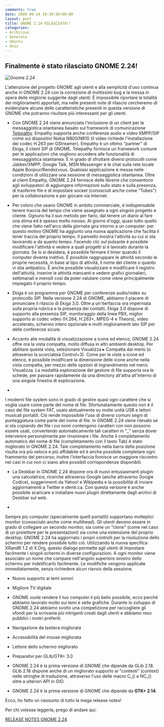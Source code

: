 ```yaml
---
comments: true
date: 2008-09-24 19:39:02+00:00
layout: post
title: GNOME 2.24 RILASCIATO!!
categories:
- ArchLinux
- Generale
- Ubuntu
- Unix
---
```


## **Finalmente è stato rilasciato GNOME 2.24!**







![Gnome 2.24](http://img224.imageshack.us/img224/752/twotwentyfourio6.png)




L'attenzione del progetto GNOME agli utenti e alla semplicità d'uso continua anche in GNOME 2.24 con la correzione di moltissimi bug e la messa in opera delle migliorie suggerite dagli utenti. È impossibile riportare la totalità dei miglioramenti apportati, ma nelle presenti note di rilascio cercheremo di evidenziare alcune delle caratteristiche presenti in questa versione di GNOME che potranno risultare più interessanti per gli utenti.






	
  * Con GNOME 2.24 viene annunciata l'inclusione di un client per la messaggistica istantanea basato sul framework di comunicazione [Telepathy](http://telepathy.freedesktop.org/wiki/). Empathy supporta anche conferenze audio e video XMPP/SIP come sui dispositivi Nokia N800/N810 (il video richiede l'installazione dei codec H.263 per GStreamer). Empathy è un ottimo "partner" di Ekiga, il client SIP di GNOME. Telepathy fornisce un framework comune per le applicazioni che vogliono accedere alle funzionalità di messaggistica istantanea. È in grado di sfruttare diversi protocolli come Jabber/XMPP, Google Talk, MSN Messenger e le chat sulla rete locale Apple Bonjour/Rendezvous. Qualsiasi applicazione è messa nelle condizioni di utilizzare una sessione di messaggistica istantanea. Oltre al client Empathy, GNOME 2.24 fornisce delle librerie che consentono agli sviluppatori di aggiungere informazioni sullo stato e sulla presenza, di trasferire file e di impostare socket (conosciuti anche come "Tubes") per la collaborazione e per giocare via Internet.



	
  * Per coloro che usano GNOME in ambito commerciale, è indispensabile tenere traccia del tempo che viene assegnato a ogni singolo progetto e cliente. Ognuno ha il suo metodo per farlo, dal tenere un diario al fare una stima ed è spesso molto noioso. Al giorno d'oggi, quasi tutto quello che viene fatto nell'arco della giornata gira intorno a un computer: per questo motivo GNOME ha aggiunto una nuova applicazione che facilita il tener traccia del proprio tempo. Il pannello mostra l'attività su cui si sta lavorando e da quanto tempo. Facendo clic sul pulsante è possibile modificare l'attività e vedere a quali progetti si è lavorato durante la giornata. Se lo si desidera, è possibile fermare il timer quando il computer diventa inattivo. È possibile raggruppare le attività secondo le proprie necessità, in base al tipo di attività, il nome del cliente o quanto vi stia antipatico. È anche possibile visualizzare e modificare il registro dell'attività, inserire le attività mancanti e vedere grafici giornalieri, settimanali e mensili così da poter valutare come viene principalmente impiegato il proprio tempo.



	
  * Ekiga è un programma per GNOME per conferenze audio/video su protocollo SIP. Nella versione 2.24 di GNOME, abbiamo il piacere di annunciare il rilascio di Ekiga 3.0. Oltre a un'iterfaccia ora imperniata sulla propria rubrica e la presenza dei contatti, Ekiga 3.0 dispone di supporto alla presenza SIP, monitoraggio della linea PBX, miglior supporto ai codec video (H.264, H.263+, MPEG-4 e Theora), video accelerato, schermo intero opzionale e molti miglioramenti lato SIP per delle conferenze sicure.



	
  * Accanto alle modalità di visualizzazione a icone ed elenco, GNOME 2.24 offre ora la vista compatta, molto diffusa in altri ambienti desktop. Per abilitare questa vista, selezionare Visualizza ▸ Compatta dal menù (o attraverso la scorciatoia Control+3). Come per le viste a icone ed elenco, è possibile modificare la dimensione delle icone anche nella vista compatta, per mezzo delle opzioni di ingrandimento nel menù Visualizza. La modalità esplorazione del gestore di file supporta ora le schede, per passare rapidamente da una directory all'altra all'interno di una singola finestra di esplorazione.

	
  * 


I moderni file system sono in grado di gestire quasi ogni carattere che si voglia usare come parte del nome di file. Sfortunatamente questo non è il caso del file system FAT, usato abitualmente su molte unità USB e lettori musicali portatili. Ciò rende impossibile l'uso di diversi comuni segni di punteggiatura come parte del nome di file. In GNOME 2.24 viene rilevato se si sta copiando dei file i cui nomi contengono caratteri con non possono essere usati, convertendo automaticamente tali caratteri in "_" senza dover intervenire personalmente per rinominare i file. Anche il completamento automatico del nome di file (completamento con il tasto Tab) è stato migliorato in GNOME 2.24. Tale completamento nella barra della posizione risulta ora più veloce e più affidabile ed è anche possibile completare ogni frammento del percorso; inoltre l'interfaccia fornisce un maggiore riscontro nei casi in cui non ci siano altre possibili corrispondenze disponibili.




	
  * La Deskbar in GNOME 2.24 dispone ora di nuovi entusiasmanti plugin: una calcolatrice, ricerche attraverso Google (anche attraverso Google Codice), suggerimenti da Yahoo! e Wikipedia e la possibilità di inviare aggiornamenti a Twitter e identi.ca. Con questa versione è anche possibile scaricare e installare nuovi plugin direttamente dagli archivi di Deskbar sul web.

	
  * 


Sempre più computer (specialmente quelli portatili) supportano molteplici monitor (conosciuto anche come multihead). Gli utenti devono essere in grado di collegare un secondo monitor, sia come un "clone" (come nel caso di un proiettore per le presentazioni) sia come una estensione del proprio desktop. GNOME 2.24 ha aggiornato i propri controlli per la risoluzione dello schermo per rendere possibile tutto ciò. Utilizzando la nuova specifica XRandR 1.2 di X.Org, questo dialogo permette agli utenti di impostare facilmente i singoli schermi in diverse configurazioni. A ogni monitor viene associato un nome che compare nell'angolo superiore sinistro dello schermo per indetificarlo facilmente. Le modifiche vengono applicate immediatamente, senza richiedere alcun riavvio della sessione.






	
  * Nuovo supporto ai temi sonori



	
  * Migliore TV digitale



	
  * GNOME vuole rendere il tuo computer il più bello possibile, ecco perché abbiamo lavorato molto sui temi e selle grafiche. Durante lo sviluppo di GNOME 2.24 abbiamo svolto una competizione per raccogliere gli sfondi per la scrivania più intriganti creati dagli utenti e abbiamo reso pubblici i nostri preferiti.



	
  * Navigazione da tastiera migliorata



	
  * Accessibilità del mouse migliorata



	
  * Lettore dello schermo migliorato



	
  * Preparativi per GLib/GTK+ 3.0



	
  * GNOME 2.24 è la prima versione di GNOME che dipende da GLib 2.18. GLib 2.18 dispone anche di un migliorato supporto ai "contesti" (context) nelle stringhe di traduzione, attraverso l'uso delle macro C_() e NC_() oltre a ulteriori API in GIO.



	
  * GNOME 2.24 è la prima versione di GNOME che dipende da **GTK+ 2.14**.


Ecco, ho fatto un riassunto di tutto la mega release notes!

Per chi volesse leggerla, prego di andare qui:


[RELEASE NOTES GNOME 2.24](http://library.gnome.org/misc/release-notes/2.24/)
